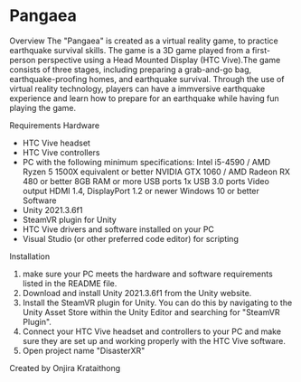 # Pangaea
Overview
 The "Pangaea" is created as a virtual reality game, to practice earthquake survival skills. The game is a 3D game played from a first-person perspective using a Head Mounted Display (HTC Vive).The game consists of three stages, including preparing a grab-and-go bag, earthquake-proofing homes, and earthquake survival. Through the use of virtual reality technology, players can have a immversive earthquake experience and learn how to prepare for an earthquake while having fun playing the game. 
 
Requirements
 Hardware
   - HTC Vive headset
   - HTC Vive controllers
   - PC with the following minimum specifications:
       Intel i5-4590 / AMD Ryzen 5 1500X equivalent or better
       NVIDIA GTX 1060 / AMD Radeon RX 480 or better
       8GB RAM or more
       USB ports 1x USB 3.0 ports
       Video output	HDMI 1.4, DisplayPort 1.2 or newer
       Windows 10 or better
 Software
   - Unity 2021.3.6f1 
   - SteamVR plugin for Unity
   - HTC Vive drivers and software installed on your PC
   - Visual Studio (or other preferred code editor) for scripting

Installation
 1. make sure your PC meets the hardware and software requirements listed in the README file.
 2. Download and install Unity 2021.3.6f1 from the Unity website.
 3. Install the SteamVR plugin for Unity. You can do this by navigating to the Unity Asset Store within the Unity Editor and searching for "SteamVR Plugin".
 4. Connect your HTC Vive headset and controllers to your PC and make sure they are set up and working properly with the HTC Vive software.
 5. Open project name "DisasterXR"

Created by
 Onjira Krataithong
